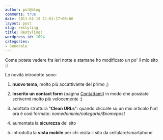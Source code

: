 ```yaml
---
author: pol@blog
comments: true
date: 2011-01-19 11:01:17+00:00
layout: post
slug: restyling
title: Restyling!
wordpress_id: 1094
categories:
- Generale
---
```


Come potete vedere fra ieri notte e stamane ho modificato un po' il mio sito :)

Le novità introdotte sono:



	
  1. **nuovo tema**, molto più accattivante del primo ;)

	
  2. **inserito un contact form** (pagina [Contattami](http://www.polslinux.it/?page_id=1088)) in modo che possiate scrivermi molto più velocemente :)

	
  3. adottata struttura "**Clean URLs**": quando cliccate su un mio articolo l'url ora è così formato: _$nomedominio/$categoria/$nomepost_

	
  4. aumentata la **sicurezza** del sito

	
  5. introdotta la **vista mobile** per chi visita il sito da cellulare/smartphone


